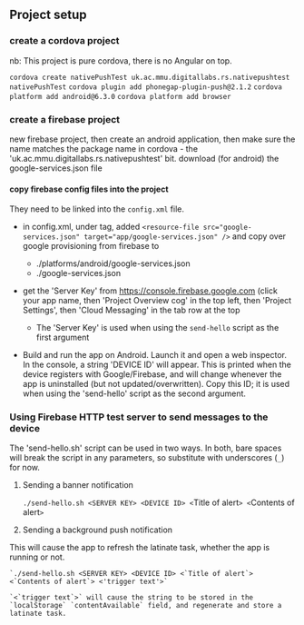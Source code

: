 ## Project setup

### create a cordova project

nb: This project is pure cordova, there is no Angular on top.

`cordova create nativePushTest uk.ac.mmu.digitallabs.rs.nativepushtest nativePushTest`
`cordova plugin add phonegap-plugin-push@2.1.2`
`cordova platform add android@6.3.0`
`cordova platform add browser`


### create a firebase project 

new firebase project, then create an android application, then make sure the name matches the package name in cordova - the 'uk.ac.mmu.digitallabs.rs.nativepushtest' bit. download (for android) the google-services.json file

#### copy firebase config files into the project

They need to be linked into the `config.xml` file.

- in config.xml, under <platform name="android"> tag, added
	`<resource-file src="google-services.json" target="app/google-services.json" />` and copy over google provisioning from firebase to
	- ./platforms/android/google-services.json
	- ./google-services.json

- get the 'Server Key' from https://console.firebase.google.com (click your app name, then 'Project Overview cog' in the top left, then 'Project Settings', then 'Cloud Messaging' in the tab row at the top
	- The 'Server Key' is used when using the `send-hello` script as the first argument

- Build and run the app on Android. Launch it and open a web inspector. In the console, a string 'DEVICE ID' will appear. This is printed when the device registers with Google/Firebase, and will change whenever the app is uninstalled (but not updated/overwritten). Copy this ID; it is used when using the 'send-hello' script as the second argument.

### Using Firebase HTTP test server to send messages to the device

The 'send-hello.sh' script can be used in two ways. In both, bare spaces will break the script in any parameters, so substitute with underscores (`_`) for now.

1. Sending a banner notification

	`./send-hello.sh <SERVER KEY> <DEVICE ID> <`Title of alert`> <`Contents of alert`>`

2. Sending a background push notification

This will cause the app to refresh the latinate task, whether the app is running or not.

	`./send-hello.sh <SERVER KEY> <DEVICE ID> <`Title of alert`> <`Contents of alert`> <'trigger text'>`
	
	`<`trigger text`>` will cause the string to be stored in the `localStorage` `contentAvailable` field, and regenerate and store a latinate task.